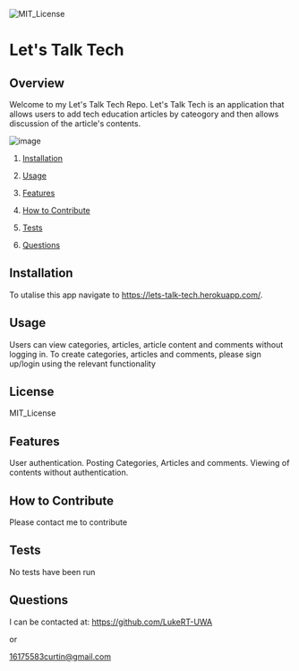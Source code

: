 ![MIT_License](https://img.shields.io/badge/MIT_License-License-green)
  
# Let's Talk Tech

## Overview
        
Welcome to my Let's Talk Tech Repo. Let's Talk Tech is an application that allows users to add tech education articles by cateogory and then allows discussion of the article's contents.

![image](https://user-images.githubusercontent.com/84198206/140648814-6433eaed-af84-49e7-93c7-d3c441f7d7d1.png)


1. [Installation](#Installation)

2. [Usage](#Usage)

3. [Features](#Features)

4. [How to Contribute](#How-to-Contribute)

5. [Tests](#Tests)

6. [Questions](#Questions)
        
## Installation
       
To utalise this app navigate to https://lets-talk-tech.herokuapp.com/. 
       
## Usage
       
Users can view categories, articles, article content and comments without logging in. To create categories, articles and comments, please sign up/login using the relevant functionality

## License

MIT_License
       
## Features
       
User authentication. Posting Categories, Articles and comments. Viewing of contents without authentication.
        
## How to Contribute
        
Please contact me to contribute
        
## Tests
No tests have been run
    
## Questions
I can be contacted at:
https://github.com/LukeRT-UWA

or

16175583curtin@gmail.com
